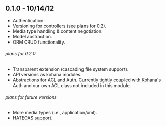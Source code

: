 ## 0.1.0 - 10/14/12
* Authentication.
* Versioning for controllers (see plans for 0.2).
* Media type handling & content negotiation.
* Model abstraction.
* ORM CRUD functionality.

###### plans for 0.2.0
  * Transparent extension (cascading file system support).
  * API versions as kohana modules.
  * Abstractions for ACL and Auth. Currently tightly coupled with Kohana's Auth and our own ACL class
not included in this module.

###### plans for future versions
  * More media types (i.e., application/xml).
  * HATEOAS support.